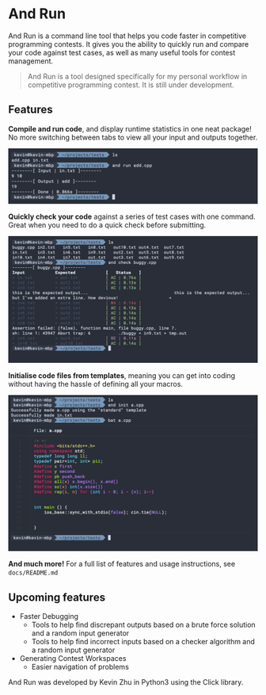 # And Run
And Run is a command line tool that helps you code faster in competitive programming contests. It gives you the ability to quickly run and compare your code against test cases, as well as many useful tools for contest management.

> And Run is a tool designed specifically for my personal workflow in competitive programming contest. It is still under development.

## Features
__Compile and run code__, and display runtime statistics in one neat package! No more switching between tabs to view all your input and outputs together.

![](docs/images/and_run.png)

__Quickly check your code__ against a series of test cases with one command. Great when you need to do a quick check before submitting.

![](docs/images/and_check.png)

__Initialise code files from templates__, meaning you can get into coding without having the hassle of defining all your macros.

![](docs/images/and_init.png)

__And much more!__ For a full list of features and usage instructions, see `docs/README.md`



## Upcoming features
- Faster Debugging
    - Tools to help find discrepant outputs based on a brute force solution and a random input generator
    - Tools to help find incorrect inputs based on a checker algorithm and a random input generator
- Generating Contest Workspaces
    - Easier navigation of problems

And Run was developed by Kevin Zhu in Python3 using the Click library. 
